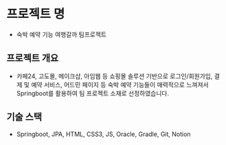 # 프로젝트 명

- 숙박 예약 기능 여행갈까 팀프로젝트

## 프로젝트 개요

- 카페24, 고도몰, 메이크샵, 아임웹 등 쇼핑몰 솔루션 기반으로 로그인/회원가입, 결제 및 예약 서비스, 어드민 페이지 등 숙박 예약 기능들이 매력적으로 느껴져서 Springboot를 활용하여 팀 프로젝트 소재로 선정하였습니다.

## 기술 스택

- Springboot, JPA, HTML, CSS3, JS, Oracle, Gradle, Git, Notion
